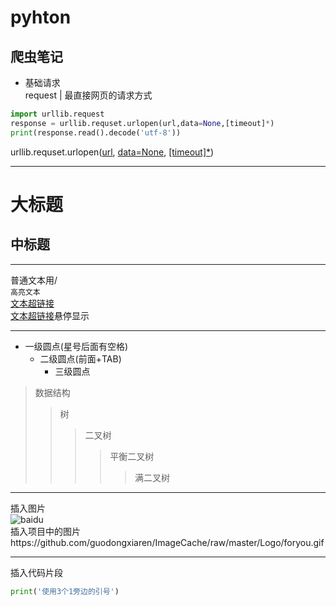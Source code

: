 pyhton
===
爬虫笔记
---
* 基础请求<br>
request | 最直接网页的请求方式

```python
import urllib.request
response = urllib.requset.urlopen(url,data=None,[timeout]*)
print(response.read().decode('utf-8'))
```
urllib.requset.urlopen([url](/ "网页链接"), [data=None](/ "请求携带的数据，比如用户名和密码"), [[timeout]*](/ "请求超时时间"))<br>

***
大标题
===
中标题
---
***
普通文本用/<br>
`高亮文本`<br>
[文本超链接]()<br>
[文本超链接](/guodongxiaren "悬停显示")悬停显示<br>
***
* 一级圆点(星号后面有空格)
  * 二级圆点(前面+TAB)
    * 三级圆点 

>数据结构  
>>树  
>>>二叉树  
>>>>平衡二叉树  
>>>>>满二叉树  
***
插入图片<br>
![baidu](http://www.baidu.com/img/bdlogo.gif "百度logo") 
<br>插入项目中的图片https://github.com/guodongxiaren/ImageCache/raw/master/Logo/foryou.gif
***
插入代码片段
```python
print('使用3个1旁边的引号')
```
